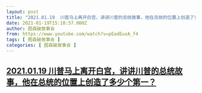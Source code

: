```yaml
---
layout: post
title: "2021.01.19  川普马上离开白宫，讲讲川普的总统故事，他在总统的位置上创造了多少个第一？"
date: 2021-01-19T15:10:57.000Z
author: 图森破故事会
from: https://www.youtube.com/watch?v=pEadEuxA_f4
tags: [ 图森破故事会 ]
categories: [ 图森破故事会 ]
---
```

<!--1611069057000-->
[2021.01.19  川普马上离开白宫，讲讲川普的总统故事，他在总统的位置上创造了多少个第一？](https://www.youtube.com/watch?v=pEadEuxA_f4)
------

<div>

</div>
